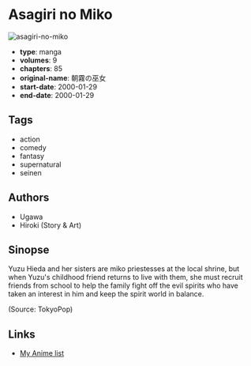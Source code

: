 # Asagiri no Miko

![asagiri-no-miko](https://cdn.myanimelist.net/images/manga/1/121975.jpg)

-   **type**: manga
-   **volumes**: 9
-   **chapters**: 85
-   **original-name**: 朝霧の巫女
-   **start-date**: 2000-01-29
-   **end-date**: 2000-01-29

## Tags

-   action
-   comedy
-   fantasy
-   supernatural
-   seinen

## Authors

-   Ugawa
-   Hiroki (Story & Art)

## Sinopse

Yuzu Hieda and her sisters are miko priestesses at the local shrine, but when Yuzu's childhood friend returns to live with them, she must recruit friends from school to help the family fight off the evil spirits who have taken an interest in him and keep the spirit world in balance.

(Source: TokyoPop)

## Links

-   [My Anime list](https://myanimelist.net/manga/3730/Asagiri_no_Miko)
